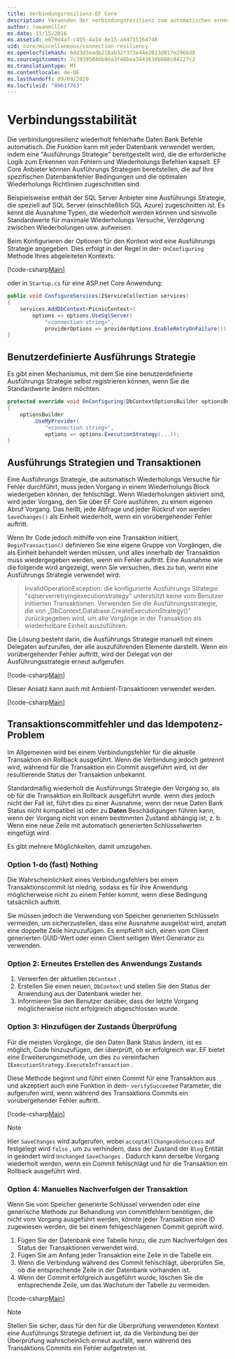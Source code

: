 ```yaml
---
title: Verbindungsresilienz-EF Core
description: Verwenden der verbindungsresilienz zum automatischen erneuten Versuch fehlgeschlagener Befehle mit Entity Framework Core
author: rowanmiller
ms.date: 11/15/2016
ms.assetid: e079d4af-c455-4a14-8e15-a8471516d748
uid: core/miscellaneous/connection-resiliency
ms.openlocfilehash: 6dd3d3eadb218ab32f373e44e2013d017e2966d8
ms.sourcegitcommit: 7c3939504bb9da3f46bea3443638b808c04227c2
ms.translationtype: MT
ms.contentlocale: de-DE
ms.lasthandoff: 09/09/2020
ms.locfileid: "89617763"
---
```

# <a name="connection-resiliency"></a>Verbindungsstabilität

Die verbindungsresilienz wiederholt fehlerhafte Daten Bank Befehle automatisch. Die Funktion kann mit jeder Datenbank verwendet werden, indem eine "Ausführungs Strategie" bereitgestellt wird, die die erforderliche Logik zum Erkennen von Fehlern und Wiederholungs Befehlen kapselt. EF Core Anbieter können Ausführungs Strategien bereitstellen, die auf Ihre spezifischen Datenbankfehler Bedingungen und die optimalen Wiederholungs Richtlinien zugeschnitten sind.

Beispielsweise enthält der SQL Server Anbieter eine Ausführungs Strategie, die speziell auf SQL Server (einschließlich SQL Azure) zugeschnitten ist. Es kennt die Ausnahme Typen, die wiederholt werden können und sinnvolle Standardwerte für maximale Wiederholungs Versuche, Verzögerung zwischen Wiederholungen usw. aufweisen.

Beim Konfigurieren der Optionen für den Kontext wird eine Ausführungs Strategie angegeben. Dies erfolgt in der Regel in der- `OnConfiguring` Methode Ihres abgeleiteten Kontexts:

[!code-csharp[Main](../../../samples/core/Miscellaneous/ConnectionResiliency/Program.cs#OnConfiguring)]

oder in `Startup.cs` für eine ASP.net Core Anwendung:

``` csharp
public void ConfigureServices(IServiceCollection services)
{
    services.AddDbContext<PicnicContext>(
        options => options.UseSqlServer(
            "<connection string>",
            providerOptions => providerOptions.EnableRetryOnFailure()));
}
```

## <a name="custom-execution-strategy"></a>Benutzerdefinierte Ausführungs Strategie

Es gibt einen Mechanismus, mit dem Sie eine benutzerdefinierte Ausführungs Strategie selbst registrieren können, wenn Sie die Standardwerte ändern möchten.

``` csharp
protected override void OnConfiguring(DbContextOptionsBuilder optionsBuilder)
{
    optionsBuilder
        .UseMyProvider(
            "<connection string>",
            options => options.ExecutionStrategy(...));
}
```

## <a name="execution-strategies-and-transactions"></a>Ausführungs Strategien und Transaktionen

Eine Ausführungs Strategie, die automatisch Wiederholungs Versuche für Fehler durchführt, muss jeden Vorgang in einem Wiederholungs Block wiedergeben können, der fehlschlägt. Wenn Wiederholungen aktiviert sind, wird jeder Vorgang, den Sie über EF Core ausführen, zu einem eigenen Abruf Vorgang. Das heißt, jede Abfrage und jeder Rückruf von werden `SaveChanges()` als Einheit wiederholt, wenn ein vorübergehender Fehler auftritt.

Wenn Ihr Code jedoch mithilfe von eine Transaktion initiiert, `BeginTransaction()` definieren Sie eine eigene Gruppe von Vorgängen, die als Einheit behandelt werden müssen, und alles innerhalb der Transaktion muss wiedergegeben werden, wenn ein Fehler auftritt. Eine Ausnahme wie die folgende wird angezeigt, wenn Sie versuchen, dies zu tun, wenn eine Ausführungs Strategie verwendet wird:

> InvalidOperationException: die konfigurierte Ausführungs Strategie "sqlserverretryingexecutionstrategy" unterstützt keine vom Benutzer initiierten Transaktionen. Verwenden Sie die Ausführungsstrategie, die von „DbContext.Database.CreateExecutionStrategy()“ zurückgegeben wird, um alle Vorgänge in der Transaktion als wiederholbare Einheit auszuführen.

Die Lösung besteht darin, die Ausführungs Strategie manuell mit einem Delegaten aufzurufen, der alle auszuführenden Elemente darstellt. Wenn ein vorübergehender Fehler auftritt, wird der Delegat von der Ausführungsstrategie erneut aufgerufen.

[!code-csharp[Main](../../../samples/core/Miscellaneous/ConnectionResiliency/Program.cs#ManualTransaction)]

Dieser Ansatz kann auch mit Ambient-Transaktionen verwendet werden.

[!code-csharp[Main](../../../samples/core/Miscellaneous/ConnectionResiliency/Program.cs#AmbientTransaction)]

## <a name="transaction-commit-failure-and-the-idempotency-issue"></a>Transaktionscommitfehler und das Idempotenz-Problem

Im Allgemeinen wird bei einem Verbindungsfehler für die aktuelle Transaktion ein Rollback ausgeführt. Wenn die Verbindung jedoch getrennt wird, während für die Transaktion ein Commit ausgeführt wird, ist der resultierende Status der Transaktion unbekannt. 

Standardmäßig wiederholt die Ausführungs Strategie den Vorgang so, als ob für die Transaktion ein Rollback ausgeführt wurde. wenn dies jedoch nicht der Fall ist, führt dies zu einer Ausnahme, wenn der neue Daten Bank Status nicht kompatibel ist oder zu **Daten** Beschädigungen führen kann, wenn der Vorgang nicht von einem bestimmten Zustand abhängig ist, z. b. Wenn eine neue Zeile mit automatisch generierten Schlüsselwerten eingefügt wird.

Es gibt mehrere Möglichkeiten, damit umzugehen.

### <a name="option-1---do-almost-nothing"></a>Option 1-do (fast) Nothing

Die Wahrscheinlichkeit eines Verbindungsfehlers bei einem Transaktionscommit ist niedrig, sodass es für Ihre Anwendung möglicherweise nicht zu einem Fehler kommt, wenn diese Bedingung tatsächlich auftritt.

Sie müssen jedoch die Verwendung von Speicher generierten Schlüsseln vermeiden, um sicherzustellen, dass eine Ausnahme ausgelöst wird, anstatt eine doppelte Zeile hinzuzufügen. Es empfiehlt sich, einen vom Client generierten GUID-Wert oder einen Client seitigen Wert Generator zu verwenden.

### <a name="option-2---rebuild-application-state"></a>Option 2: Erneutes Erstellen des Anwendungs Zustands

1. Verwerfen der aktuellen `DbContext` .
2. Erstellen Sie einen neuen, `DbContext` und stellen Sie den Status der Anwendung aus der Datenbank wieder her.
3. Informieren Sie den Benutzer darüber, dass der letzte Vorgang möglicherweise nicht erfolgreich abgeschlossen wurde.

### <a name="option-3---add-state-verification"></a>Option 3: Hinzufügen der Zustands Überprüfung

Für die meisten Vorgänge, die den Daten Bank Status ändern, ist es möglich, Code hinzuzufügen, der überprüft, ob er erfolgreich war. EF bietet eine Erweiterungsmethode, um dies zu vereinfachen `IExecutionStrategy.ExecuteInTransaction` .

Diese Methode beginnt und führt einen Commit für eine Transaktion aus und akzeptiert auch eine Funktion in dem- `verifySucceeded` Parameter, die aufgerufen wird, wenn während des Transaktions Commits ein vorübergehender Fehler auftritt.

[!code-csharp[Main](../../../samples/core/Miscellaneous/ConnectionResiliency/Program.cs#Verification)]

> [!NOTE]
> Hier `SaveChanges` wird aufgerufen, wobei `acceptAllChangesOnSuccess` auf festgelegt wird `false` , um zu verhindern, dass der Zustand der `Blog` Entität in geändert wird `Unchanged` `SaveChanges` . Dadurch kann derselbe Vorgang wiederholt werden, wenn ein Commit fehlschlägt und für die Transaktion ein Rollback ausgeführt wird.

### <a name="option-4---manually-track-the-transaction"></a>Option 4: Manuelles Nachverfolgen der Transaktion

Wenn Sie vom Speicher generierte Schlüssel verwenden oder eine generische Methode zur Behandlung von commitfehlern benötigen, die nicht vom Vorgang ausgeführt werden, könnte jeder Transaktion eine ID zugewiesen werden, die bei einem fehlgeschlagenen Commit geprüft wird.

1. Fügen Sie der Datenbank eine Tabelle hinzu, die zum Nachverfolgen des Status der Transaktionen verwendet wird.
2. Fügen Sie am Anfang jeder Transaktion eine Zeile in die Tabelle ein.
3. Wenn die Verbindung während des Commit fehlschlägt, überprüfen Sie, ob die entsprechende Zeile in der Datenbank vorhanden ist.
4. Wenn der Commit erfolgreich ausgeführt wurde, löschen Sie die entsprechende Zeile, um das Wachstum der Tabelle zu vermeiden.

[!code-csharp[Main](../../../samples/core/Miscellaneous/ConnectionResiliency/Program.cs#Tracking)]

> [!NOTE]
> Stellen Sie sicher, dass für den für die Überprüfung verwendeten Kontext eine Ausführungs Strategie definiert ist, da die Verbindung bei der Überprüfung wahrscheinlich erneut ausfällt, wenn während des Transaktions Commits ein Fehler aufgetreten ist.
